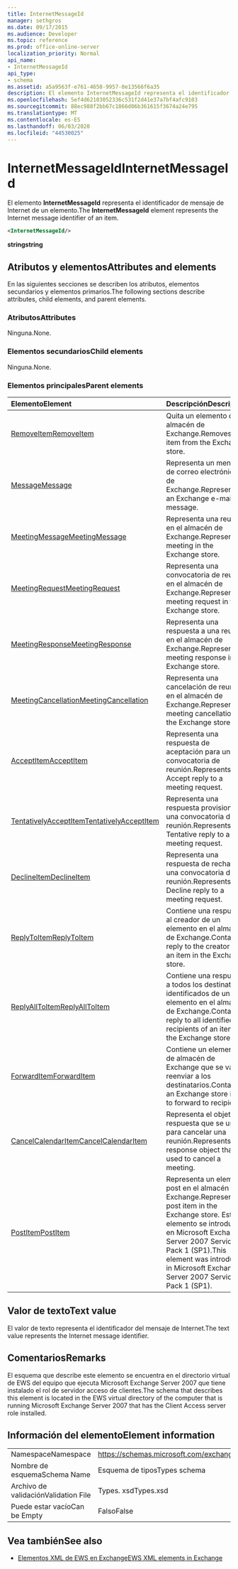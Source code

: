 ```yaml
---
title: InternetMessageId
manager: sethgros
ms.date: 09/17/2015
ms.audience: Developer
ms.topic: reference
ms.prod: office-online-server
localization_priority: Normal
api_name:
- InternetMessageId
api_type:
- schema
ms.assetid: a5a9563f-e761-4658-9957-0e13566f6a35
description: El elemento InternetMessageId representa el identificador de mensaje de Internet de un elemento.
ms.openlocfilehash: 5ef4d62103052336c531f2d41e37a7bf4afc9103
ms.sourcegitcommit: 88ec988f2bb67c1866d06b361615f3674a24e795
ms.translationtype: MT
ms.contentlocale: es-ES
ms.lasthandoff: 06/03/2020
ms.locfileid: "44530025"
---
```

# <a name="internetmessageid"></a><span data-ttu-id="d3070-103">InternetMessageId</span><span class="sxs-lookup"><span data-stu-id="d3070-103">InternetMessageId</span></span>

<span data-ttu-id="d3070-104">El elemento **InternetMessageId** representa el identificador de mensaje de Internet de un elemento.</span><span class="sxs-lookup"><span data-stu-id="d3070-104">The **InternetMessageId** element represents the Internet message identifier of an item.</span></span> 
  
```xml
<InternetMessageId/>
```

 <span data-ttu-id="d3070-105">**string**</span><span class="sxs-lookup"><span data-stu-id="d3070-105">**string**</span></span>
## <a name="attributes-and-elements"></a><span data-ttu-id="d3070-106">Atributos y elementos</span><span class="sxs-lookup"><span data-stu-id="d3070-106">Attributes and elements</span></span>

<span data-ttu-id="d3070-107">En las siguientes secciones se describen los atributos, elementos secundarios y elementos primarios.</span><span class="sxs-lookup"><span data-stu-id="d3070-107">The following sections describe attributes, child elements, and parent elements.</span></span>
  
### <a name="attributes"></a><span data-ttu-id="d3070-108">Atributos</span><span class="sxs-lookup"><span data-stu-id="d3070-108">Attributes</span></span>

<span data-ttu-id="d3070-109">Ninguna.</span><span class="sxs-lookup"><span data-stu-id="d3070-109">None.</span></span>
  
### <a name="child-elements"></a><span data-ttu-id="d3070-110">Elementos secundarios</span><span class="sxs-lookup"><span data-stu-id="d3070-110">Child elements</span></span>

<span data-ttu-id="d3070-111">Ninguna.</span><span class="sxs-lookup"><span data-stu-id="d3070-111">None.</span></span>
  
### <a name="parent-elements"></a><span data-ttu-id="d3070-112">Elementos principales</span><span class="sxs-lookup"><span data-stu-id="d3070-112">Parent elements</span></span>

|<span data-ttu-id="d3070-113">**Elemento**</span><span class="sxs-lookup"><span data-stu-id="d3070-113">**Element**</span></span>|<span data-ttu-id="d3070-114">**Descripción**</span><span class="sxs-lookup"><span data-stu-id="d3070-114">**Description**</span></span>|
|:-----|:-----|
|[<span data-ttu-id="d3070-115">RemoveItem</span><span class="sxs-lookup"><span data-stu-id="d3070-115">RemoveItem</span></span>](removeitem.md) <br/> |<span data-ttu-id="d3070-116">Quita un elemento del almacén de Exchange.</span><span class="sxs-lookup"><span data-stu-id="d3070-116">Removes an item from the Exchange store.</span></span>  <br/> |
|[<span data-ttu-id="d3070-117">Message</span><span class="sxs-lookup"><span data-stu-id="d3070-117">Message</span></span>](message-ex15websvcsotherref.md) <br/> |<span data-ttu-id="d3070-118">Representa un mensaje de correo electrónico de Exchange.</span><span class="sxs-lookup"><span data-stu-id="d3070-118">Represents an Exchange e-mail message.</span></span>  <br/> |
|[<span data-ttu-id="d3070-119">MeetingMessage</span><span class="sxs-lookup"><span data-stu-id="d3070-119">MeetingMessage</span></span>](meetingmessage.md) <br/> |<span data-ttu-id="d3070-120">Representa una reunión en el almacén de Exchange.</span><span class="sxs-lookup"><span data-stu-id="d3070-120">Represents a meeting in the Exchange store.</span></span>  <br/> |
|[<span data-ttu-id="d3070-121">MeetingRequest</span><span class="sxs-lookup"><span data-stu-id="d3070-121">MeetingRequest</span></span>](meetingrequest.md) <br/> |<span data-ttu-id="d3070-122">Representa una convocatoria de reunión en el almacén de Exchange.</span><span class="sxs-lookup"><span data-stu-id="d3070-122">Represents a meeting request in the Exchange store.</span></span>  <br/> |
|[<span data-ttu-id="d3070-123">MeetingResponse</span><span class="sxs-lookup"><span data-stu-id="d3070-123">MeetingResponse</span></span>](meetingresponse.md) <br/> |<span data-ttu-id="d3070-124">Representa una respuesta a una reunión en el almacén de Exchange.</span><span class="sxs-lookup"><span data-stu-id="d3070-124">Represents a meeting response in the Exchange store.</span></span>  <br/> |
|[<span data-ttu-id="d3070-125">MeetingCancellation</span><span class="sxs-lookup"><span data-stu-id="d3070-125">MeetingCancellation</span></span>](meetingcancellation.md) <br/> |<span data-ttu-id="d3070-126">Representa una cancelación de reunión en el almacén de Exchange.</span><span class="sxs-lookup"><span data-stu-id="d3070-126">Represents a meeting cancellation in the Exchange store.</span></span>  <br/> |
|[<span data-ttu-id="d3070-127">AcceptItem</span><span class="sxs-lookup"><span data-stu-id="d3070-127">AcceptItem</span></span>](acceptitem.md) <br/> |<span data-ttu-id="d3070-128">Representa una respuesta de aceptación para una convocatoria de reunión.</span><span class="sxs-lookup"><span data-stu-id="d3070-128">Represents an Accept reply to a meeting request.</span></span>  <br/> |
|[<span data-ttu-id="d3070-129">TentativelyAcceptItem</span><span class="sxs-lookup"><span data-stu-id="d3070-129">TentativelyAcceptItem</span></span>](tentativelyacceptitem.md) <br/> |<span data-ttu-id="d3070-130">Representa una respuesta provisional a una convocatoria de reunión.</span><span class="sxs-lookup"><span data-stu-id="d3070-130">Represents a Tentative reply to a meeting request.</span></span>  <br/> |
|[<span data-ttu-id="d3070-131">DeclineItem</span><span class="sxs-lookup"><span data-stu-id="d3070-131">DeclineItem</span></span>](declineitem.md) <br/> |<span data-ttu-id="d3070-132">Representa una respuesta de rechazo a una convocatoria de reunión.</span><span class="sxs-lookup"><span data-stu-id="d3070-132">Represents a Decline reply to a meeting request.</span></span>  <br/> |
|[<span data-ttu-id="d3070-133">ReplyToItem</span><span class="sxs-lookup"><span data-stu-id="d3070-133">ReplyToItem</span></span>](replytoitem.md) <br/> |<span data-ttu-id="d3070-134">Contiene una respuesta al creador de un elemento en el almacén de Exchange.</span><span class="sxs-lookup"><span data-stu-id="d3070-134">Contains a reply to the creator of an item in the Exchange store.</span></span>  <br/> |
|[<span data-ttu-id="d3070-135">ReplyAllToItem</span><span class="sxs-lookup"><span data-stu-id="d3070-135">ReplyAllToItem</span></span>](replyalltoitem.md) <br/> |<span data-ttu-id="d3070-136">Contiene una respuesta a todos los destinatarios identificados de un elemento en el almacén de Exchange.</span><span class="sxs-lookup"><span data-stu-id="d3070-136">Contains a reply to all identified recipients of an item in the Exchange store.</span></span>  <br/> |
|[<span data-ttu-id="d3070-137">ForwardItem</span><span class="sxs-lookup"><span data-stu-id="d3070-137">ForwardItem</span></span>](forwarditem.md) <br/> |<span data-ttu-id="d3070-138">Contiene un elemento de almacén de Exchange que se va a reenviar a los destinatarios.</span><span class="sxs-lookup"><span data-stu-id="d3070-138">Contains an Exchange store item to forward to recipients.</span></span>  <br/> |
|[<span data-ttu-id="d3070-139">CancelCalendarItem</span><span class="sxs-lookup"><span data-stu-id="d3070-139">CancelCalendarItem</span></span>](cancelcalendaritem.md) <br/> |<span data-ttu-id="d3070-140">Representa el objeto de respuesta que se usa para cancelar una reunión.</span><span class="sxs-lookup"><span data-stu-id="d3070-140">Represents the response object that is used to cancel a meeting.</span></span>  <br/> |
|[<span data-ttu-id="d3070-141">PostItem</span><span class="sxs-lookup"><span data-stu-id="d3070-141">PostItem</span></span>](postitem.md) <br/> |<span data-ttu-id="d3070-142">Representa un elemento post en el almacén de Exchange.</span><span class="sxs-lookup"><span data-stu-id="d3070-142">Represents a post item in the Exchange store.</span></span> <span data-ttu-id="d3070-143">Este elemento se introdujo en Microsoft Exchange Server 2007 Service Pack 1 (SP1).</span><span class="sxs-lookup"><span data-stu-id="d3070-143">This element was introduced in Microsoft Exchange Server 2007 Service Pack 1 (SP1).</span></span>  <br/> |
   
## <a name="text-value"></a><span data-ttu-id="d3070-144">Valor de texto</span><span class="sxs-lookup"><span data-stu-id="d3070-144">Text value</span></span>

<span data-ttu-id="d3070-145">El valor de texto representa el identificador del mensaje de Internet.</span><span class="sxs-lookup"><span data-stu-id="d3070-145">The text value represents the Internet message identifier.</span></span>
  
## <a name="remarks"></a><span data-ttu-id="d3070-146">Comentarios</span><span class="sxs-lookup"><span data-stu-id="d3070-146">Remarks</span></span>

<span data-ttu-id="d3070-147">El esquema que describe este elemento se encuentra en el directorio virtual de EWS del equipo que ejecuta Microsoft Exchange Server 2007 que tiene instalado el rol de servidor acceso de clientes.</span><span class="sxs-lookup"><span data-stu-id="d3070-147">The schema that describes this element is located in the EWS virtual directory of the computer that is running Microsoft Exchange Server 2007 that has the Client Access server role installed.</span></span>
  
## <a name="element-information"></a><span data-ttu-id="d3070-148">Información del elemento</span><span class="sxs-lookup"><span data-stu-id="d3070-148">Element information</span></span>

|||
|:-----|:-----|
|<span data-ttu-id="d3070-149">Namespace</span><span class="sxs-lookup"><span data-stu-id="d3070-149">Namespace</span></span>  <br/> |https://schemas.microsoft.com/exchange/services/2006/types  <br/> |
|<span data-ttu-id="d3070-150">Nombre de esquema</span><span class="sxs-lookup"><span data-stu-id="d3070-150">Schema Name</span></span>  <br/> |<span data-ttu-id="d3070-151">Esquema de tipos</span><span class="sxs-lookup"><span data-stu-id="d3070-151">Types schema</span></span>  <br/> |
|<span data-ttu-id="d3070-152">Archivo de validación</span><span class="sxs-lookup"><span data-stu-id="d3070-152">Validation File</span></span>  <br/> |<span data-ttu-id="d3070-153">Types. xsd</span><span class="sxs-lookup"><span data-stu-id="d3070-153">Types.xsd</span></span>  <br/> |
|<span data-ttu-id="d3070-154">Puede estar vacío</span><span class="sxs-lookup"><span data-stu-id="d3070-154">Can be Empty</span></span>  <br/> |<span data-ttu-id="d3070-155">Falso</span><span class="sxs-lookup"><span data-stu-id="d3070-155">False</span></span>  <br/> |
   
## <a name="see-also"></a><span data-ttu-id="d3070-156">Vea también</span><span class="sxs-lookup"><span data-stu-id="d3070-156">See also</span></span>



- [<span data-ttu-id="d3070-157">Elementos XML de EWS en Exchange</span><span class="sxs-lookup"><span data-stu-id="d3070-157">EWS XML elements in Exchange</span></span>](ews-xml-elements-in-exchange.md)

